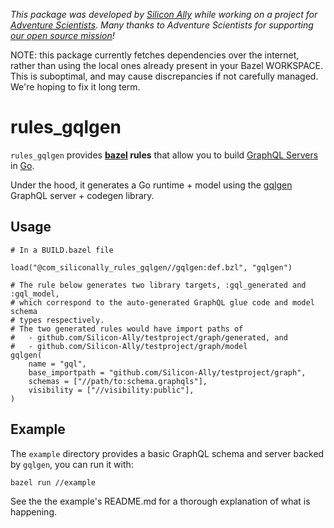 _This package was developed by [Silicon Ally](https://siliconally.org) while
working on a project for  [Adventure Scientists](https://adventurescientists.org).
Many thanks to Adventure Scientists for supporting [our open source
mission](https://siliconally.org/policies/open-source/)!_

NOTE: this package currently fetches dependencies over the internet, rather than
using the local ones already present in your Bazel WORKSPACE. This is suboptimal,
and may cause discrepancies if not carefully managed. We're hoping to fix it long
term.

# rules_gqlgen

`rules_gqlgen` provides **[bazel](https://bazel.build/) rules** that allow you to
build [GraphQL Servers](https://graphql.org/) in [Go](https://go.dev/).

Under the hood, it generates a Go runtime + model using the
[gqlgen](https://github.com/99designs/gqlgen) GraphQL server + codegen library.

## Usage

```bazel
# In a BUILD.bazel file

load("@com_siliconally_rules_gqlgen//gqlgen:def.bzl", "gqlgen")

# The rule below generates two library targets, :gql_generated and :gql_model,
# which correspond to the auto-generated GraphQL glue code and model schema
# types respectively.
# The two generated rules would have import paths of
#   - github.com/Silicon-Ally/testproject/graph/generated, and
#   - github.com/Silicon-Ally/testproject/graph/model
gqlgen(
    name = "gql",
    base_importpath = "github.com/Silicon-Ally/testproject/graph",
    schemas = ["//path/to:schema.graphqls"],
    visibility = ["//visibility:public"],
)
```

## Example

The `example` directory provides a basic GraphQL schema and server backed by
`gqlgen`, you can run it with:

```bash
bazel run //example
```

See the the example's README.md for a thorough explanation of what is happening. 